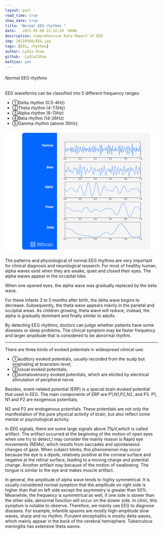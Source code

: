```yaml
---
layout: post
read_time: true
show_date: true
title: "Normal EEG rhythms "
date:   2021-05-08 12:32:20 -0600
description: Comprehensive Data Report of EEG
img: 20210508/EEG.jpg
tags: [EEG, rhythms]
author: Lydia Shaw
github:  LydiaCShaw
mathjax: yes
---
```


###### Normal EEG rhythms

EEG waveforms can be classified into 5 different frequency ranges: 
* ①Delta rhythm (0.5-4Hz) 
* ②Theta rhythm (4-7.5Hz) 
* ③Alpha rhythm (8-13Hz) 
* ④Beta rhythm (14-26Hz) 
* ⑤Gamma rhythm (above 30Hz). 

![image](.\assets\img\posts\20210508\waves.jpg)

The patterns and physiological of normal EEG rhythms are very important for clinical diagnosis and neurological research. For most of healthy human, alpha waves exist when they are awake, quiet and closed their eyes. The alpha waves appear in the occipital lobe. 

When one opened eyes, the alpha wave was gradually replaced by the beta wave.

For these infants 3 to 5 months after birth, the delta wave begins to decrease. Subsequently, the theta wave appears mainly in the parietal and occipital areas. As children growing, theta wave will reduce, instead, the alpha is gradually dominant and finally similar to adults.

By detecting EEG rhythms, doctors can judge whether patients have some diseases or sleep problems. The clinical symptom may be faster frequency and larger amplitude that is considered to be abnormal rhythm. 

-----


There are three kinds of evoked potentials in widespread clinical use: 
* ①auditory evoked potentials, usually recorded from the scalp but originating at brainstem level; 
* ②visual evoked potentials;
* ③somatosensory evoked potentials, which are elicited by electrical stimulation of peripheral nerve. 
  
 Besides, event-related potential (ERP) is a special brain evoked potential that used in EEG. The main components of ERP are P1,N1,P2,N2, and P3. P1, N1 and P2 are exogenous potentials;
 
 N2 and P3 are endogenous potentials. These potentials are not only the manifestation of the pure physical activity of brain, but also reflect some mental or psychological activity.
 
 
In EEG signals, there are some large signals above 75μV,which is called artifact. The artifact occurred at the beginning of the motion of open eyes when one try to detect,I may consider the mainly reason is Rapid eye movements (REMs), which results from saccades and spontaneous changes of gaze. When subject blinks, this phenomenon may occur because the eye is a dipole, relatively positive at the corneal surface and negative at the retinal surface, leading to a moving charge and potential change. Another artifact may because of the motion of swallowing. The tongue is similar to the eye and makes muscle artifact.


In general, the amplitude of alpha wave tends to highly symmetrical. It is usually considered normal symptom that the amplitude on right side is higher than that on left side except the asymmetry is greater than 50%. Meanwhile, the frequency is symmetrical as well, if one side is slower than the other side, abnormal function will occur on the slower side. In clinic, this symptom is notable to observe. Therefore, we mainly use EEG to diagnose diseases. For example, infantile spasms are mostly high-amplitude slow waves, sharp and no rhythm. Purulent encephalitis is mostly delta waves, which mainly appear in the back of the cerebral hemisphere. Tuberculous meningitis has extensive theta waves.